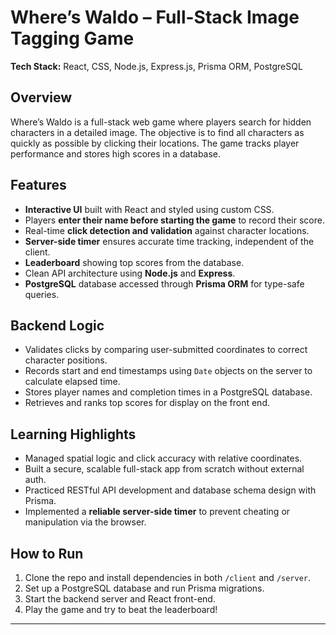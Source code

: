 # Where’s Waldo – Full-Stack Image Tagging Game

**Tech Stack:** React, CSS, Node.js, Express.js, Prisma ORM, PostgreSQL

## Overview
Where’s Waldo is a full-stack web game where players search for hidden characters in a detailed image. The objective is to find all characters as quickly as possible by clicking their locations. The game tracks player performance and stores high scores in a database.

## Features
- **Interactive UI** built with React and styled using custom CSS.
- Players **enter their name before starting the game** to record their score.
- Real-time **click detection and validation** against character locations.
- **Server-side timer** ensures accurate time tracking, independent of the client.
- **Leaderboard** showing top scores from the database.
- Clean API architecture using **Node.js** and **Express**.
- **PostgreSQL** database accessed through **Prisma ORM** for type-safe queries.

## Backend Logic
- Validates clicks by comparing user-submitted coordinates to correct character positions.
- Records start and end timestamps using `Date` objects on the server to calculate elapsed time.
- Stores player names and completion times in a PostgreSQL database.
- Retrieves and ranks top scores for display on the front end.

## Learning Highlights
- Managed spatial logic and click accuracy with relative coordinates.
- Built a secure, scalable full-stack app from scratch without external auth.
- Practiced RESTful API development and database schema design with Prisma.
- Implemented a **reliable server-side timer** to prevent cheating or manipulation via the browser.

## How to Run
1. Clone the repo and install dependencies in both `/client` and `/server`.
2. Set up a PostgreSQL database and run Prisma migrations.
3. Start the backend server and React front-end.
4. Play the game and try to beat the leaderboard!

---
